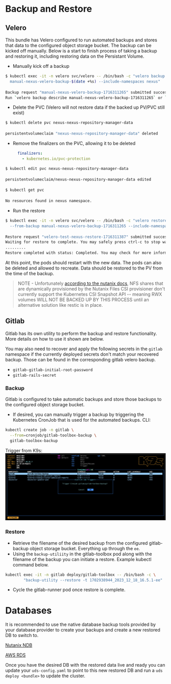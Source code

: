 # Backup and Restore

## Velero
This bundle has Velero configured to run automated backups and stores that data to the configured object storage bucket. The backup can be kicked off manually. Below is a start to finish process of taking a backup and restoring it, including restoring data on the Persistant Volume. 

- Manually kick off a backup
```bash
$ kubectl exec -it -n velero svc/velero -- /bin/bash -c "velero backup create \
  manual-nexus-velero-backup-$(date +%s) --include-namespaces nexus"

Backup request "manual-nexus-velero-backup-1716311265" submitted successfully.
Run `velero backup describe manual-nexus-velero-backup-1716311265` or `velero backup logs manual-nexus-velero-backup-1716311265` for more details.
```

- Delete the PVC (Velero will not restore data if the backed up PV/PVC still exist)
```bash
$ kubectl delete pvc nexus-nexus-repository-manager-data 

persistentvolumeclaim "nexus-nexus-repository-manager-data" deleted
```

- Remove the finalizers on the PVC, allowing it to be deleted
  ```yaml
    finalizers:
      - kubernetes.io/pvc-protection
  ```
```bash
$ kubectl edit pvc nexus-nexus-repository-manager-data

persistentvolumeclaim/nexus-nexus-repository-manager-data edited

$ kubectl get pvc

No resources found in nexus namespace.
```

- Run the restore
```bash
$ kubectl exec -it -n velero svc/velero -- /bin/bash -c "velero restore create velero-test-nexus-restore-$(date +%s) \
  --from-backup manual-nexus-velero-backup-1716311265 --include-namespaces nexus --wait"

Restore request "velero-test-nexus-restore-1716311387" submitted successfully.
Waiting for restore to complete. You may safely press ctrl-c to stop waiting - your restore will continue in the background.
.........
Restore completed with status: Completed. You may check for more information using the commands `velero restore describe velero-test-nexus-restore-1716311387` and `velero restore logs velero-test-nexus-restore-1716311387`.
```

At this point, the pods should restart with the new data. The pods can also be deleted and allowed to recreate. Data should be restored to the PV from the time of the backup.

> NOTE - Unfortunately [according to the nutanix docs](https://portal.nutanix.com/page/documents/solutions/details?targetId=NVD-2177-Cloud-Native-6-5-OpenShift:application-backup-and-disaster-recovery.html#:~:text=As%20an%20alternative%20solution), NFS shares that are dynamically provisioned by the Nutanix Files CSI provisioner don't currently support the Kubernetes CSI Snapshot API -- meaning RWX volumes WILL NOT BE BACKED UP BY THIS PROCESS until an alternative solution like restic is in place.

## Gitlab
Gitlab has its own utility to perform the backup and restore functionality. More details on how to use it shown are below.

You may also need to recover and apply the following secrets in the `gitlab` namespace if the currently deployed secrets don't match your recovered backup. Those can be found in the corresponding gitlab velero backup.
- `gitlab-gitlab-initial-root-password`
- `gitlab-rails-secret`

### Backup
Gitlab is configured to take automatic backups and store those backups to the configured object storage bucket.

- If desired, you can manually trigger a backup by triggering the Kubernetes CronJob that is used for the automated backups.
CLI:
```bash
kubectl create job -n gitlab \
  --from=cronjob/gitlab-toolbox-backup \
  gitlab-toolbox-backup
```

Trigger from K9s:
![Gitlab Backup Cron Trigger](screenshots/gitlab-k9s-backup-cron.png)

### Restore
- Retrieve the filename of the desired backup from the configured gitlab-backup object storage bucket. Everything up through the `ee`.
- Using the `backup-utiliity` in the gitlab-toolbox pod along with the filename of the backup you can initiate a restore. Example kubectl command below.
```bash
kubectl exec -it -n gitlab deploy/gitlab-toolbox -- /bin/bash -c \
        "backup-utility --restore -t 1702938944_2023_12_18_16.5.1-ee"
```
- Cycle the gitlab-runner pod once restore is complete.

# Databases
It is recommended to use the native database backup tools provided by your database provider to create your backups and create a new restored DB to switch to.

[Nutanix NDB](https://portal.nutanix.com/page/documents/solutions/details?targetId=BP-2061-PostgreSQL-on-Nutanix:BP-2061-PostgreSQL-on-Nutanix)

[AWS RDS](https://docs.aws.amazon.com/AmazonRDS/latest/UserGuide/CHAP_CommonTasks.BackupRestore.html)

Once you have the desired DB with the restored data live and ready you can update your `uds-config.yaml` to point to this new restored DB and run a `uds deploy <bundle>` to update the cluster.

